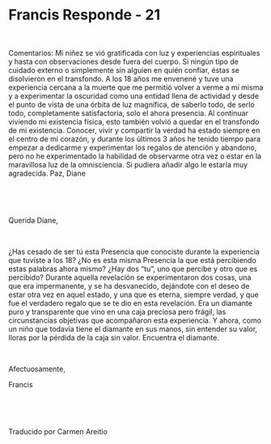 # Francis Responde - 21



&nbsp;  








Comentarios: Mi ni&ntilde;ez se vi&oacute; gratificada con luz y experiencias espirituales y hasta con observaciones desde fuera del cuerpo. Si ning&uacute;n tipo de cuidado externo o simplemente sin alguien en qui&eacute;n confiar, &eacute;stas se disolvieron en el transfondo. A los 18 a&ntilde;os me envenen&eacute; y tuve una experiencia cercana a la muerte que me permiti&oacute; volver a verme a m&iacute; misma y a experimentar la oscuridad como una entidad llena de actividad y desde el punto de vista de una &oacute;rbita de luz magn&iacute;fica, de saberlo todo, de serlo todo, completamente satisfactoria, solo el ahora presencia. Al continuar viviendo mi existencia f&iacute;sica, esto tambi&eacute;n volvi&oacute; a quedar en el transfondo de mi existencia. Conocer, vivir y compartir la verdad ha estado siempre en el centro de mi coraz&oacute;n, y durante los &uacute;ltimos 3 a&ntilde;os he tenido tiempo para empezar a dedicarme y experimentar los regalos de atenci&oacute;n y abandono, pero no he experimentado la habilidad de observarme otra vez o estar en la maravillosa luz de la omnisciencia. Si pudiera a&ntilde;adir algo le estar&iacute;a muy agradecida. Paz, Diane







&nbsp;







&nbsp;







Querida Diane,







&nbsp;







&iquest;Has cesado de ser t&uacute; esta Presencia que conociste durante la experiencia que tuviste a los 18? &iquest;No es esta misma Presencia la que est&aacute; percibiendo estas palabras ahora mismo? &iquest;Hay dos &ldquo;tu&rdquo;, uno que percibe y otro que es percibido? Durante aquella revelaci&oacute;n se experimentaron dos cosas, una que era impermanente, y se ha desvanecido, dej&aacute;ndote con el deseo de estar otra vez en aquel estado, y una que es eterna, siempre verdad, y que fue el verdadero regalo que se te dio en esta revelaci&oacute;n. Era un diamante puro y transparente que vino en una caja preciosa pero fr&aacute;gil, las circunstancias objetivas que acompa&ntilde;aron esta experiencia. Y ahora, como un ni&ntilde;o que todav&iacute;a tiene el diamante en sus manos, sin entender su valor, lloras por la p&eacute;rdida de la caja sin valor. Encuentra el diamante.







&nbsp;







Afectuosamente,







Francis






&nbsp;





&nbsp;






Traducido por Carmen Areitio







&nbsp;







